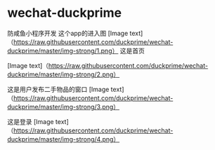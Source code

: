 # wechat-duckprime
防咸鱼小程序开发
这个app的进入图
[Image text]（https://raw.githubusercontent.com/duckprime/wechat-duckprime/master/img-strong/1.png）
这是首页

[Image text]（https://raw.githubusercontent.com/duckprime/wechat-duckprime/master/img-strong/2.png）

这是用户发布二手物品的窗口
[Image text]（https://raw.githubusercontent.com/duckprime/wechat-duckprime/master/img-strong/3.png）

这是登录
[Image text]（https://raw.githubusercontent.com/duckprime/wechat-duckprime/master/img-strong/4.png）



